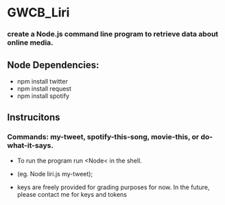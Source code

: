 # GWCB_Liri
### create a Node.js command line program to retrieve data about online media.

## Node Dependencies:
* npm install twitter
* npm install request
* npm install spotify

## Instrucitons
### Commands: my-tweet, spotify-this-song, movie-this, or do-what-it-says.

* To run the program run <Node< <filename> <command> in the shell.
* (eg. Node liri.js my-tweet);

* keys are freely provided for grading purposes for now. In the future, please contact me for keys and tokens
